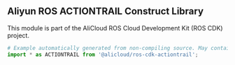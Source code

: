 ## Aliyun ROS ACTIONTRAIL Construct Library

This module is part of the AliCloud ROS Cloud Development Kit (ROS CDK) project.

```python
# Example automatically generated from non-compiling source. May contain errors.
import * as ACTIONTRAIL from '@alicloud/ros-cdk-actiontrail';
```
